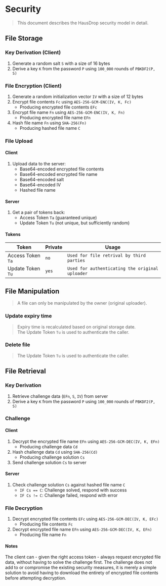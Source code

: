 # Security
> This document describes the HausDrop security model in detail.

## File Storage

### Key Derivation (Client)

1. Generate a random salt `S` with a size of 16 bytes
2. Derive a key `K` from the password `P` using `100_000` rounds of `PBKDF2(P, S)`

### File Encryption (Client)

1. Generate a random initialization vector `IV` with a size of 12 bytes
2. Encrypt file contents `Fc` using `AES-256-GCM-ENC(IV, K, Fc)`
   - Producing encrypted file contents `EFc`
3. Encrypt file name `Fn` using `AES-256-GCM-ENC(IV, K, Fn)`
   - Producing encrypted file name `EFn`
4. Hash file name `Fn` using `SHA-256(Fn)`
   - Producing hashed file name `C`

### File Upload

#### Client

1. Upload data to the server:
   - Base64-encoded encrypted file contents
   - Base64-encoded encrypted file name
   - Base64-encoded salt
   - Base64-encoded IV
   - Hashed file name
  
#### Server

1. Get a pair of tokens back:
   - Access Token `Ta` (guaranteed unique)
   - Update Token `Tu` (not unique, but sufficiently random)

#### Tokens

| Token             | Private | Usage                                           |
| ----------------- | ------- | ----------------------------------------------- |
| Access Token `Ta` | `no`    | `Used for file retrival by third parties`       |
| Update Token `Tu` | `yes`   | `Used for authenticating the original uploader` |

## File Manipulation
> A file can only be manipulated by the owner (original uploader).

### Update expiry time
> Expiry time is recalculated based on original storage date.<br>
> The Update Token `Tu` is used to authenticate the caller.

### Delete file
> The Update Token `Tu` is used to authenticate the caller.

## File Retrieval

### Key Derivation

1. Retrieve challenge data (`EFn`, `S`, `IV`) from server
2. Derive a key `K` from the password `P` using `100_000` rounds of `PBKDF2(P, S)`

### Challenge

#### Client

1. Decrypt the encrypted file name `EFn` using `AES-256-GCM-DEC(IV, K, EFn)`
   - Producing challenge data `Cd`
2. Hash challenge data `Cd` using `SHA-256(Cd)`
   - Producing challenge solution `Cs`
3. Send challenge solution `Cs` to server

#### Server

1. Check challenge solution `Cs` against hashed file name `C`
   - `IF Cs == C`: Challenge solved, respond with success
   - `IF Cs != C`: Challenge failed, respond with error

### File Decryption

1. Decrypt encrypted file contents `EFc` using `AES-256-GCM-DEC(IV, K, EFc)`
   - Producing file contents `Fc`
2. Decrypt encrypted file name `EFn` using `AES-256-GCM-DEC(IV, K, EFn)`
   - Producing file name `Fn`

#### Notes

The client can - given the right access token - always request encrypted file data, without having to solve the challenge first. The challenge does not add to or compromise the existing security measures, it is merely a simple solution to avoid having to download the entirety of encrypted file contents before attempting decryption.